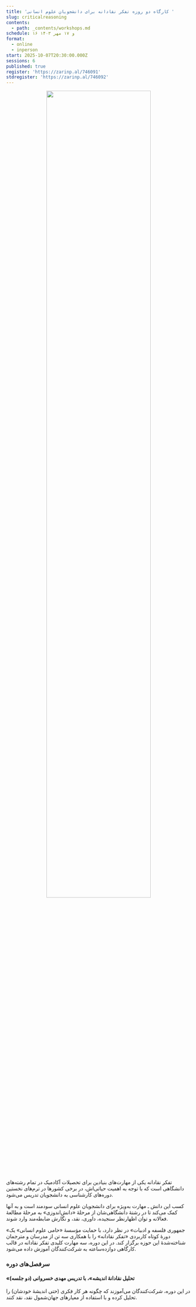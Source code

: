 ```yaml
---
title: 'کارگاه دو روزه تفکر نقادانه برای دانشجویان علوم انسانی '
slug: criticalreasoning
contents:
  - path: _contents/workshops.md
schedule: ۱۶ و ۱۷ مهر ۱۴۰۳
format:
  - online
  - inperson
start: 2025-10-07T20:30:00.000Z
sessions: 6
published: true
register: 'https://zarinp.al/746091'
stdregister: 'https://zarinp.al/746092'
---
```




<center>
<img 
       src="https://assets.tina.io/b6b0cb5c-4b1b-43f4-9bea-8d6867c09320/academy/Workshop/second-5.jpg" 
       alt=" "
       style="width: 75%; height:75%;" />
</center>
<br><br>
تفکر نقادانه یکی از مهارت‌های بنیادین برای تحصیلات آکادمیک در تمام رشته‌های دانشگاهی است که با توجه به اهمیت حیاتی‌اش،
در برخی کشورها در ترم‌های نخستین دوره‌های کارشناسی به دانشجویان تدریس می‌شود.

کسب این دانش‌ ـ ‌مهارت به‌ویژه برای دانشجویان علوم انسانی سودمند است و به آنها کمک می‌کند تا در رشتۀ دانشگاهی‌شان از مرحلۀ «دانش‌اندوزی» به مرحلۀ مطالعۀ فعالانه و توان اظهارنظر سنجیده، داوری، نقد، و نگارش ضابطه‌مند وارد شوند.

«جمهوری فلسفه و ادبیات» در نظر دارد، با حمایت مؤسسهٔ «حامی علوم انسانی» یک دورۀ کوتاه کاربردی «تفکر نقادانه» را با همکاری سه تن از مدرسان و مترجمان شناخته‌شدۀ این حوزه برگزار کند. در این دوره، سه مهارت کلیدی تفکر نقادانه در قالب کارگاهی دوازده‌ساعته به شرکت‌کنندگان آموزش داده می‌شود.

### سرفصل‌های دوره

#### «تحلیل نقادانۀ اندیشه»، با تدریس مهدی خسروانی (دو جلسه)
در این دوره، شرکت‌کنندگان می‌آموزند که چگونه هر کار فکری (حتی اندیشۀ خودشان) را تحلیل کرده و با استفاده از معیارهای جهان‌شمول نقد، نقد کنند.
